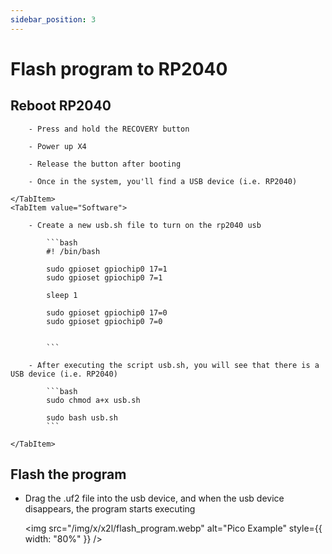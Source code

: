 ```yaml
---
sidebar_position: 3
---
```


# Flash program to RP2040

## Reboot RP2040

<Tabs queryString="flash_way">
    <TabItem value="Hardware">

        - Press and hold the RECOVERY button

        - Power up X4

        - Release the button after booting

        - Once in the system, you'll find a USB device (i.e. RP2040)

    </TabItem>
    <TabItem value="Software">

        - Create a new usb.sh file to turn on the rp2040 usb

            ```bash
            #! /bin/bash

            sudo gpioset gpiochip0 17=1
            sudo gpioset gpiochip0 7=1

            sleep 1

            sudo gpioset gpiochip0 17=0
            sudo gpioset gpiochip0 7=0


            ```

        - After executing the script usb.sh, you will see that there is a USB device (i.e. RP2040)

            ```bash
            sudo chmod a+x usb.sh

            sudo bash usb.sh
            ```

    </TabItem>

</Tabs>

## Flash the program

- Drag the .uf2 file into the usb device, and when the usb device disappears, the program starts executing

  <img src="/img/x/x2l/flash_program.webp" alt="Pico Example" style={{ width: "80%" }} />
